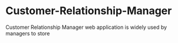 # Customer-Relationship-Manager
Customer Relationship Manager web application is widely used by managers to store
